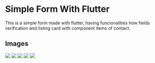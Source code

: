 # Simple Form With Flutter

This is a simple form made with flutter, having funcionalities how fields verification and listing card with component items of contact.

## Images

<img src="https://github.com/vgoes19/SimpleForm-Flutter/blob/main/lib/images/Screenshot_1655181467.png"/>
<img src="https://github.com/vgoes19/SimpleForm-Flutter/blob/main/lib/images/Screenshot_1655336974.png"/>
<img src="https://github.com/vgoes19/SimpleForm-Flutter/blob/main/lib/images/Screenshot_1655336978.png"/>
<img src="https://github.com/vgoes19/SimpleForm-Flutter/blob/main/lib/images/Screenshot_1655181521.png"/>
<img src="https://github.com/vgoes19/SimpleForm-Flutter/blob/main/lib/images/Screenshot_1655181576.png"/>

